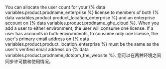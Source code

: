 You can allocate the user count for your {% data variables.product.prodname_enterprise %} license to members of both {% data variables.product.product_location_enterprise %} and an enterprise account on {% data variables.product.prodname_ghe_cloud %}. When you add a user to either environment, the user will consume one license. If a user has accounts in both environments, to consume only one license, the user's primary email address on {% data variables.product.product_location_enterprise %} must be the same as the user's verified email address on {% data variables.product.prodname_dotcom_the_website %}. 您可以在两种环境之间同步许可数和使用情况。

